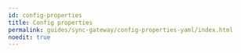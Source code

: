 ```yaml
---
id: config-properties
title: Config properties
permalink: guides/sync-gateway/config-properties-yaml/index.html
noedit: true
---
```


<style>
.App {
  background-color: rgba(0, 191, 255, 0.11);
}

.swagger-ui .links {
  float: right;
}

.swagger-ui .list {
  list-style: none;
}

.swagger-ui .description {
  font-size: 15px;
}

.swagger-ui .active {
  display: block;
}

.swagger-ui .hidden {
  display: none;
}

ul li {
  list-style: none;
}

.swagger-ui .object {
  color: #0F4C93;
}

.swagger-ui .container {
  padding: 10px;
}

.swagger-ui ul {
  margin-left: 40px !important;
}

.body .swagger-ui {
  line-height: 1.3em;
}
</style>

<div id="root"></div>
